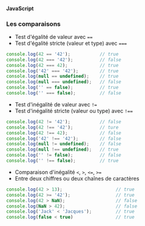 #### JavaScript
### Les comparaisons

<div class="r-stack">

<div class="fragment fade-out" data-fragment-index="1">

* Test d'égalité de valeur avec `==`
* Test d'égalité stricte (valeur et type) avec `===`
```javascript
console.log(42 == '42');           // true 
console.log(42 === '42');          // false
console.log(42 === 42);            // true
console.log('42' === '42');        // true
console.log(null == undefined);    // true
console.log(null === undefined);   // false
console.log('' == false);          // true
console.log('' === false);         // false
```

</div>

<div class="fragment fade-in-then-out" data-fragment-index="1">

* Test d'inégalité de valeur avec `!=`
* Test d'inégalité stricte (valeur ou type) avec `!==`
```javascript
console.log(42 != '42');           // false 
console.log(42 !== '42');          // ture
console.log(42 !== 42);            // false
console.log('42' !== '42');        // false
console.log(null != undefined);    // false
console.log(null !== undefined);   // true
console.log('' != false);          // false
console.log('' !== false);         // true
```

</div>

<div class="fragment">

* Comparaison d'inégalité `<`, `>`, `<=`, `>=`
* Entre deux chiffres ou deux chaînes de caractères

```javascript
console.log(42 > 13);                    // true 
console.log(42 >= '42');                 // true
console.log(42 > NaN);                   // false
console.log(NaN > 42);                   // false
console.log('Jack' < 'Jacques');         // true
console.log(false < true)                // true
```

</div>

</div>

